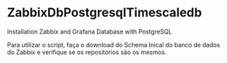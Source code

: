 # ZabbixDbPostgresqlTimescaledb
Installation Zabbix and Grafana Database with PostgreSQL 

Para utilizar o script, faça o download do Schema Inical do banco de dados do Zabbix e verifique se os repositórios são os mesmos.

